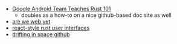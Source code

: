 - [Google Android Team Teaches Rust 101](https://google.github.io/comprehensive-rust/)
	- doubles as a how-to on a nice github-based doc site as well
- [are we web yet](https://www.arewewebyet.org/)
- [react-style rust user interfaces](https://dioxuslabs.com/)
- [drifting in space github](https://github.com/orgs/drifting-in-space/repositories?type=all)
